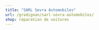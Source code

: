 ```yaml
---
title: "SARL Sevra Automobiles"
url: /gradignan/sarl-sevra-automobiles/
shop: réparation de voitures
---
```

